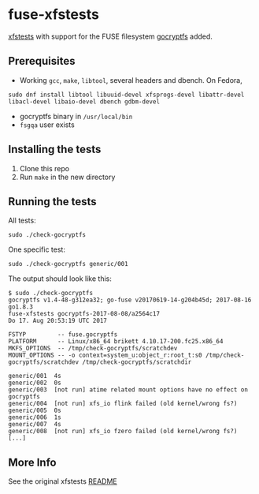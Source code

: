 fuse-xfstests
=============

[xfstests](https://kernel.googlesource.com/pub/scm/fs/ext2/xfstests-bld/+/HEAD/Documentation/what-is-xfstests.md)
with support for the FUSE filesystem [gocryptfs](https://github.com/rfjakob/gocryptfs)
added.

Prerequisites
-------------

* Working `gcc`, `make`, `libtool`, several headers and dbench. On Fedora,
```
sudo dnf install libtool libuuid-devel xfsprogs-devel libattr-devel libacl-devel libaio-devel dbench gdbm-devel
```
* gocryptfs binary in `/usr/local/bin`
* `fsgqa` user exists

Installing the tests
--------------------

1. Clone this repo
2. Run `make` in the new directory

Running the tests
-----------------

All tests:

```
sudo ./check-gocryptfs
```

One specific test:

```
sudo ./check-gocryptfs generic/001
```

The output should look like this:

```
$ sudo ./check-gocryptfs
gocryptfs v1.4-48-g312ea32; go-fuse v20170619-14-g204b45d; 2017-08-16 go1.8.3
fuse-xfstests gocryptfs-2017-08-08/a2564c17
Do 17. Aug 20:53:19 UTC 2017

FSTYP         -- fuse.gocryptfs
PLATFORM      -- Linux/x86_64 brikett 4.10.17-200.fc25.x86_64
MKFS_OPTIONS  -- /tmp/check-gocryptfs/scratchdev
MOUNT_OPTIONS -- -o context=system_u:object_r:root_t:s0 /tmp/check-gocryptfs/scratchdev /tmp/check-gocryptfs/scratchdir

generic/001	 4s
generic/002	 0s
generic/003	 [not run] atime related mount options have no effect on gocryptfs
generic/004	 [not run] xfs_io flink failed (old kernel/wrong fs?)
generic/005	 0s
generic/006	 1s
generic/007	 4s
generic/008	 [not run] xfs_io fzero failed (old kernel/wrong fs?)
[...]
```

More Info
---------

See the original xfstests [README](README)
